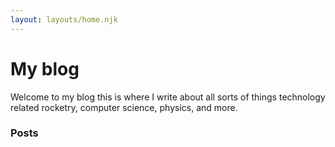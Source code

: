 ```yaml
---
layout: layouts/home.njk
---
```


<!-- <div class="illo-container">
  <img src="https://cdn.glitch.com/cad20829-cd7f-405a-95e8-5e17b206a304%2Fillustration.svg?v=1618198438357" class="illustration" style="align: right" alt="Eleventy!">
</div> -->

# My blog
Welcome to my blog this is where I write about all sorts of things technology related rocketry, computer science, physics, and more.
### Posts

